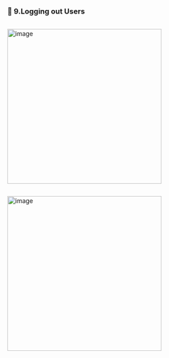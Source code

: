 ### 🔷 9.Logging out Users

```swift

```

<img width="350" alt="image" src="">

```swift

```

<img width="350" alt="image" src="">
